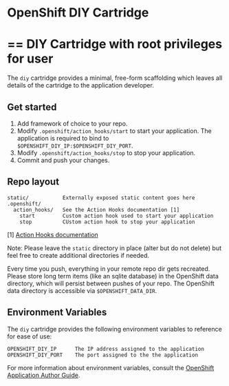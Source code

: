 # OpenShift DIY Cartridge

==
DIY Cartridge with root privileges for user
==

The `diy` cartridge provides a minimal, free-form scaffolding which leaves all
details of the cartridge to the application developer.

## Get started
1. Add framework of choice to your repo.
2. Modify `.openshift/action_hooks/start` to start your application.
   The application is required to bind to `$OPENSHIFT_DIY_IP:$OPENSHIFT_DIY_PORT`.
3. Modify `.openshift/action_hooks/stop` to stop your application.
4. Commit and push your changes.

## Repo layout

    static/           Externally exposed static content goes here
    .openshift/
      action_hooks/   See the Action Hooks documentation [1]
        start         Custom action hook used to start your application
        stop          CUstom action hook to stop your application

\[1\] [Action Hooks documentation](https://github.com/openshift/origin-server/blob/master/node/README.writing_applications.md#action-hooks)

Note: Please leave the `static` directory in place (alter but do not delete) but feel
free to create additional directories if needed.

Every time you push, everything in your remote repo dir gets recreated.
Please store long term items (like an sqlite database) in the OpenShift
data directory, which will persist between pushes of your repo.
The OpenShift data directory is accessible via `$OPENSHIFT_DATA_DIR`.

## Environment Variables

The `diy` cartridge provides the following environment variables to reference for ease
of use:

    OPENSHIFT_DIY_IP      The IP address assigned to the application
    OPENSHIFT_DIY_PORT    The port assigned to the the application

For more information about environment variables, consult the
[OpenShift Application Author Guide](https://github.com/openshift/origin-server/blob/master/node/README.writing_applications.md).
